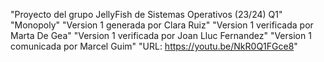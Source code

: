 "Proyecto del grupo JellyFish de Sistemas Operativos (23/24) Q1" 
"Monopoly" 
"Version 1 generada por Clara Ruiz" 
"Version 1 verificada por Marta De Gea" 
"Version 1 verificada por Joan Lluc Fernandez" 
"Version 1 comunicada por Marcel Guim"
"URL: https://youtu.be/NkR0Q1FGce8"
